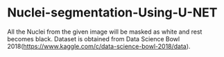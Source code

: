 # Nuclei-segmentation-Using-U-NET
All the Nuclei from the given image will be masked as white and rest becomes black. Dataset is obtained from Data Science Bowl 2018(https://www.kaggle.com/c/data-science-bowl-2018/data).
